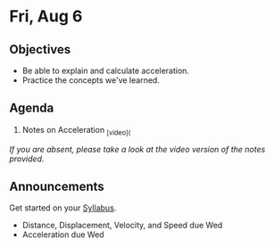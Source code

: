 Fri, Aug 6
=========  

Objectives
------------
- Be able to explain and calculate acceleration.
- Practice the concepts we've learned.

Agenda  
---------  

 1. Notes on Acceleration <sub>[video](
 
*If you are absent, please take a look at the video version of the notes provided.*

Announcements
-------------  
Get started on your [Syllabus](https://avon.schoology.com/course/5138386902/materials?f=469192557). 

- Distance, Displacement, Velocity, and Speed due Wed
- Acceleration due Wed
<!--stackedit_data:
eyJoaXN0b3J5IjpbMTY5MTc1NTc2MCwtMTExMzU4ODcwLDE0ND
I4NjY5NjUsLTk0MDMyMjk4NiwtNzc4Mjg4MDI2LDU0NjMzMTgy
Myw1NjE2MjI2OTgsLTIxMTQwOTg4ODUsLTY4MDIyNzczOSwyMD
M0NTE2NTMwLDEzNDgwMTIyODcsMTc0NTcyODgwLC0xNDI2NDA3
NDA4LDIwNzQ2MTI3MzAsLTE1MjI4MTY4MTEsODAxMzQ5MjIxLD
E3MzAwOTAwMzEsOTU4NzAwNTgsLTExNTQzMTg4NDIsMTU4NDIx
MDIyN119
-->
